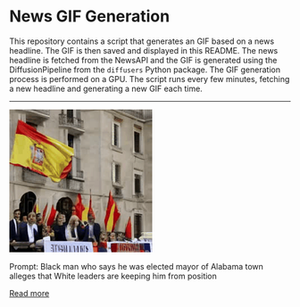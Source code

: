 # News GIF Generation
This repository contains a script that generates an GIF based on a news headline. The GIF is then saved and displayed in this README.
The news headline is fetched from the NewsAPI and the GIF is generated using the DiffusionPipeline from the `diffusers` Python package. The GIF generation process is performed on a GPU.
The script runs every few minutes, fetching a new headline and generating a new GIF each time.

---

![Generated GIF](output.gif?raw=true&v=1690149933)

Prompt: Black man who says he was elected mayor of Alabama town alleges that White leaders are keeping him from position

[Read more](https://www.cbsnews.com/news/patrick-braxton-black-man-says-he-was-elected-mayor-of-newburn-alabama/)